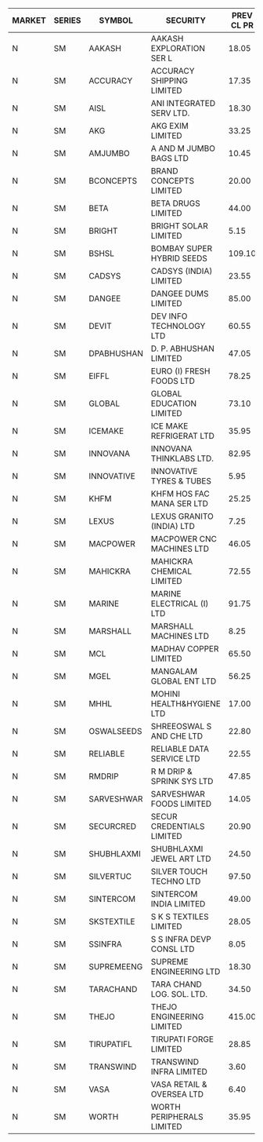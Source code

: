 


| MARKET | SERIES | SYMBOL | SECURITY | PREV CL PR | OPEN PRICE | HIGH PRICE | LOW PRICE | CLOSE PRICE | NET TRDVAL | NET TRDQTY | CORP IND | HI 52 WK | LO 52 WK |
| ----- | ----- | ----- | ----- | ----- | ----- | ----- | ----- | ----- | ----- | ----- | ----- | ----- | ----- |
| N | SM | AAKASH | AAKASH EXPLORATION SER L | 18.05 | 17.15 | 17.15 | 17.15 | 17.15 | 51450.00 | 3000 |  | 87.80 | 14.10 |
| N | SM | ACCURACY | ACCURACY SHIPPING LIMITED | 17.35 | 17.30 | 17.30 | 17.20 | 17.30 | 1188000.00 | 68800 |  | 75.00 | 12.35 |
| N | SM | AISL | ANI INTEGRATED SERV LTD. | 18.30 | 17.80 | 17.80 | 17.60 | 17.60 | 63840.00 | 3600 |  | 62.95 | 14.30 |
| N | SM | AKG | AKG EXIM LIMITED | 33.25 | 33.50 | 33.50 | 33.50 | 33.50 | 134000.00 | 4000 |  | 36.50 | 30.00 |
| N | SM | AMJUMBO | A AND M JUMBO BAGS LTD | 10.45 | 10.80 | 10.80 | 9.95 | 9.95 | 252400.00 | 24000 |  | 49.90 | 5.85 |
| N | SM | BCONCEPTS | BRAND CONCEPTS LIMITED | 20.00 | 19.00 | 19.00 | 19.00 | 19.00 | 57000.00 | 3000 |  | 54.00 | 19.00 |
| N | SM | BETA | BETA DRUGS LIMITED | 44.00 | 45.00 | 45.60 | 45.00 | 45.50 | 145280.00 | 3200 |  | 105.50 | 37.00 |
| N | SM | BRIGHT | BRIGHT SOLAR LIMITED | 5.15 | 5.15 | 5.15 | 4.90 | 4.90 | 59550.00 | 12000 |  | 22.00 | 4.90 |
| N | SM | BSHSL | BOMBAY SUPER HYBRID SEEDS | 109.10 | 110.45 | 110.45 | 110.45 | 110.45 | 132540.00 | 1200 |  | 136.00 | 85.70 |
| N | SM | CADSYS | CADSYS (INDIA) LIMITED | 23.55 | 22.50 | 22.50 | 22.50 | 22.50 | 45000.00 | 2000 |  | 63.45 | 15.50 |
| N | SM | DANGEE | DANGEE DUMS LIMITED | 85.00 | 80.00 | 83.00 | 80.00 | 83.00 | 130400.00 | 1600 |  | 182.05 | 80.00 |
| N | SM | DEVIT | DEV INFO TECHNOLOGY LTD | 60.55 | 57.00 | 57.00 | 57.00 | 57.00 | 171000.00 | 3000 |  | 101.00 | 57.00 |
| N | SM | DPABHUSHAN | D. P. ABHUSHAN LIMITED | 47.05 | 53.85 | 54.00 | 51.10 | 53.50 | 2144200.00 | 40000 |  | 74.25 | 37.50 |
| N | SM | EIFFL | EURO (I) FRESH FOODS LTD | 78.25 | 78.00 | 78.00 | 77.50 | 77.95 | 186760.00 | 2400 |  | 131.00 | 71.00 |
| N | SM | GLOBAL | GLOBAL EDUCATION LIMITED | 73.10 | 76.75 | 76.75 | 76.75 | 76.75 | 76750.00 | 1000 |  | 134.95 | 41.20 |
| N | SM | ICEMAKE | ICE MAKE REFRIGERAT LTD | 35.95 | 35.95 | 35.95 | 35.95 | 35.95 | 71900.00 | 2000 |  | 81.85 | 25.65 |
| N | SM | INNOVANA | INNOVANA THINKLABS LTD. | 82.95 | 87.05 | 87.05 | 87.05 | 87.05 | 87050.00 | 1000 |  | 408.00 | 73.05 |
| N | SM | INNOVATIVE | INNOVATIVE TYRES & TUBES | 5.95 | 6.10 | 6.10 | 6.10 | 6.10 | 18300.00 | 3000 |  | 21.00 | 5.40 |
| N | SM | KHFM | KHFM HOS FAC MANA SER LTD | 25.25 | 25.10 | 27.40 | 25.00 | 26.60 | 1684650.00 | 66000 |  | 36.80 | 22.20 |
| N | SM | LEXUS | LEXUS GRANITO (INDIA) LTD | 7.25 | 7.25 | 7.25 | 7.25 | 7.25 | 7250.00 | 1000 |  | 24.75 | 4.55 |
| N | SM | MACPOWER | MACPOWER CNC MACHINES LTD | 46.05 | 48.35 | 48.35 | 48.35 | 48.35 | 96700.00 | 2000 |  | 140.00 | 33.30 |
| N | SM | MAHICKRA | MAHICKRA CHEMICAL LIMITED | 72.55 | 73.10 | 75.00 | 73.10 | 75.00 | 222150.00 | 3000 |  | 93.50 | 45.10 |
| N | SM | MARINE | MARINE ELECTRICAL (I) LTD | 91.75 | 92.00 | 92.50 | 92.00 | 92.50 | 737700.00 | 8000 |  | 123.00 | 78.00 |
| N | SM | MARSHALL | MARSHALL MACHINES LTD | 8.25 | 8.80 | 8.80 | 8.80 | 8.80 | 26400.00 | 3000 |  | 24.45 | 7.75 |
| N | SM | MCL | MADHAV COPPER LIMITED | 65.50 | 64.00 | 64.00 | 64.00 | 64.00 | 76800.00 | 1200 |  | 277.00 | 52.10 |
| N | SM | MGEL | MANGALAM GLOBAL ENT LTD | 56.25 | 56.25 | 56.25 | 56.25 | 56.25 | 112500.00 | 2000 |  | 58.30 | 51.05 |
| N | SM | MHHL | MOHINI HEALTH&HYGIENE LTD | 17.00 | 16.95 | 16.95 | 16.90 | 16.90 | 457200.00 | 27000 |  | 24.50 | 11.35 |
| N | SM | OSWALSEEDS | SHREEOSWAL S AND CHE LTD | 22.80 | 21.80 | 23.85 | 21.80 | 23.85 | 445000.00 | 20000 |  | 30.25 | 19.95 |
| N | SM | RELIABLE | RELIABLE DATA SERVICE LTD | 22.55 | 21.45 | 21.45 | 21.45 | 21.45 | 51480.00 | 2400 |  | 53.50 | 19.95 |
| N | SM | RMDRIP | R M DRIP & SPRINK SYS LTD | 47.85 | 48.25 | 50.20 | 48.25 | 50.05 | 1991100.00 | 40000 |  | 50.20 | 13.00 |
| N | SM | SARVESHWAR | SARVESHWAR FOODS LIMITED | 14.05 | 14.60 | 14.60 | 13.35 | 14.05 | 446400.00 | 32000 |  | 43.85 | 8.45 |
| N | SM | SECURCRED | SECUR CREDENTIALS LIMITED | 20.90 | 19.90 | 19.90 | 19.90 | 19.90 | 11940.00 | 600 |  | 110.00 | 12.15 |
| N | SM | SHUBHLAXMI | SHUBHLAXMI JEWEL ART LTD | 24.50 | 22.50 | 22.75 | 22.25 | 22.25 | 179650.00 | 8000 |  | 209.50 | 20.75 |
| N | SM | SILVERTUC | SILVER TOUCH TECHNO LTD | 97.50 | 93.00 | 101.00 | 93.00 | 101.00 | 194000.00 | 2000 |  | 140.00 | 93.00 |
| N | SM | SINTERCOM | SINTERCOM INDIA LIMITED | 49.00 | 48.05 | 48.05 | 48.05 | 48.05 | 192200.00 | 4000 |  | 81.00 | 35.55 |
| N | SM | SKSTEXTILE | S K S TEXTILES LIMITED | 28.05 | 26.70 | 26.70 | 26.65 | 26.65 | 53350.00 | 2000 |  | 48.90 | 22.25 |
| N | SM | SSINFRA | S S INFRA DEVP CONSL LTD | 8.05 | 7.65 | 8.40 | 7.65 | 8.00 | 48150.00 | 6000 |  | 17.20 | 7.65 |
| N | SM | SUPREMEENG | SUPREME ENGINEERING LTD | 18.30 | 19.15 | 19.15 | 19.15 | 19.15 | 153200.00 | 8000 |  | 42.00 | 13.20 |
| N | SM | TARACHAND | TARA CHAND LOG. SOL. LTD. | 34.50 | 36.60 | 36.60 | 35.20 | 35.20 | 143600.00 | 4000 |  | 43.00 | 21.10 |
| N | SM | THEJO | THEJO ENGINEERING LIMITED | 415.00 | 424.95 | 424.95 | 424.95 | 424.95 | 84990.00 | 200 |  | 607.70 | 350.55 |
| N | SM | TIRUPATIFL | TIRUPATI FORGE LIMITED | 28.85 | 29.10 | 29.10 | 29.10 | 29.10 | 93120.00 | 3200 |  | 50.70 | 25.55 |
| N | SM | TRANSWIND | TRANSWIND INFRA LIMITED | 3.60 | 3.45 | 3.45 | 3.45 | 3.45 | 13800.00 | 4000 |  | 9.50 | 2.85 |
| N | SM | VASA | VASA RETAIL & OVERSEA LTD | 6.40 | 6.50 | 6.50 | 6.40 | 6.40 | 51600.00 | 8000 |  | 24.30 | 6.25 |
| N | SM | WORTH | WORTH PERIPHERALS LIMITED | 35.95 | 35.00 | 37.00 | 35.00 | 36.95 | 373575.00 | 10500 |  | 72.95 | 29.75 |



